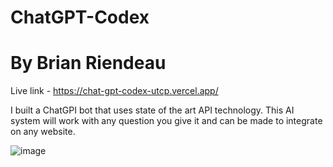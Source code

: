 # ChatGPT-Codex
# By Brian Riendeau

Live link - https://chat-gpt-codex-utcp.vercel.app/

I built a ChatGPI bot that uses state of the art API technology. This AI system will work with any question you give it and can be made to integrate on any website.

![image](https://user-images.githubusercontent.com/62812999/212220897-8a2576cb-e3b7-48d3-b33b-059d0a6dd2d7.png)

